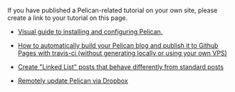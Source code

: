 If you have published a Pelican-related tutorial on your own site, please create a link to your tutorial on this page.

- [Visual guide to installing and configuring Pelican.
](http://hackercodex.com/guide/pelican-static-site-generator-install)

- [How to automatically build your Pelican blog and publish it to Github Pages with travis-ci (without generating locally or using your own VPS)](http://zonca.github.io/2013/09/automatically-build-pelican-and-publish-to-github-pages.html)

- [Create "Linked List" posts that behave differently from standard posts](https://gist.github.com/jasonpbecker/7539951)

- [Remotely update Pelican via Dropbox](http://www.sparsebundle.net/posts/remotely-update-pelican-via-dropbox/)


